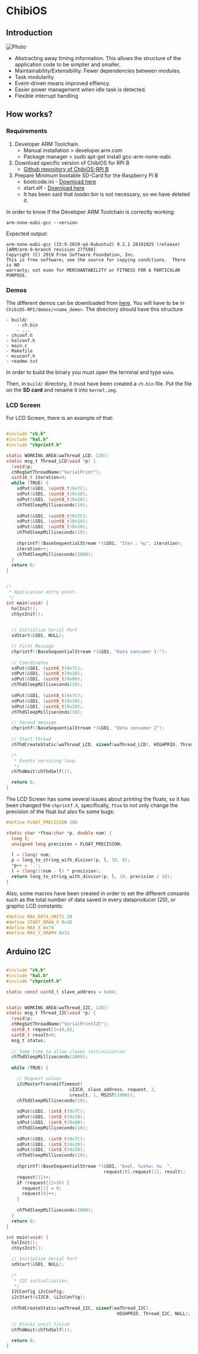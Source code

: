 # ChibiOS
## Introduction
![Photo](img/chibios.png)

- Abstracting away timing information. This allows the structure of the  application code to be simplier and smaller.
- Maintainability/Extensibility. Fewer dependencies between modules.
- Task modularity.
- Event-driven means improved effiency.
- Easier power management when idle task is detected.
- Flexible interrupt handling

## How works?

### Requirements

1. Developer ARM Toolchain. 
    + Manual installation > developer.arm.com
    + Package manager > sudo apt-get install gcc-arm-none-eabi.
2. Download specific version of ChibiOS for RPi B
    - [Github repository of ChibiOS-RPi B](github.com/steve-bate/Chibios-Rpi)
3. Prepare Minimum bootable SD-Card for the Raspberry Pi B
    - bootcode.ini - [Download here](data/bootcode.bin)
    - start.elf - [Download here](data/start.elf)
    - It has been said that _loader.bin_ is not necessary, so we have deleted it.

In order to know if the Developer ARM Toolchain is correctly working:

```
arm-none-eabi-gcc --version
```

Expected output:

```
arm-none-eabi-gcc (15:9-2019-q4-0ubuntu2) 9.2.1 20191025 (release) [ARM/arm-9-branch revision 277599]
Copyright (C) 2019 Free Software Foundation, Inc.
This is free software; see the source for copying conditions.  There is NO
warranty; not even for MERCHANTABILITY or FITNESS FOR A PARTICULAR PURPOSE.
```

### Demos

The different demos can be downloaded from [here](https://cv.udl.cat/access/content/group/103056-2122/Programs_Firmwares/ChibiOS/demos_ChibiOS.zip). You will have to be in `ChibiOS-RPI/demos/<name_demo>`. The directory should have this structure
```
- build/
    - ch.bin
    - ...
- chconf.h
- halconf.h
- main.c
- Makefile
- mcuconf.h
- readme.txt
```
In order to build the binary you must open the terminal and type `make`.

Then, in `build/` directory, it must have been created a `ch.bin` file. Put the file on the **SD card**  and rename it into `kernel.img`.

### LCD Screen

For LCD Screen, there is an example of that:

```c

#include "ch.h"
#include "hal.h"
#include "chprintf.h"

static WORKING_AREA(waThread_LCD, 128);
static msg_t Thread_LCD(void *p) {
  (void)p;
  chRegSetThreadName("SerialPrint");
  uint16_t iteration=0;
  while (TRUE) {
    sdPut(&SD1, (uint8_t)0x7C);
    sdPut(&SD1, (uint8_t)0x18);
    sdPut(&SD1, (uint8_t)0x20);
    chThdSleepMilliseconds(10);
    
    sdPut(&SD1, (uint8_t)0x7C);
    sdPut(&SD1, (uint8_t)0x19);
    sdPut(&SD1, (uint8_t)0x10);
    chThdSleepMilliseconds(10);  
    
    chprintf((BaseSequentialStream *)&SD1, "Iter.: %u", iteration);
    iteration++;
    chThdSleepMilliseconds(2000);
  }
  return 0;
}


/*
 * Application entry point.
 */
int main(void) {
  halInit();
  chSysInit();

  
  // Initialize Serial Port
  sdStart(&SD1, NULL); 

  // First Message
  chprintf((BaseSequentialStream *)&SD1, "Data consumer 1:"); 
   
  // Coordinates
  sdPut(&SD1, (uint8_t)0x7C);
  sdPut(&SD1, (uint8_t)0x18);
  sdPut(&SD1, (uint8_t)0x00);
  chThdSleepMilliseconds(10);
   
  sdPut(&SD1, (uint8_t)0x7C);
  sdPut(&SD1, (uint8_t)0x19);
  sdPut(&SD1, (uint8_t)0x20);
  chThdSleepMilliseconds(10); 

  // Second message
  chprintf((BaseSequentialStream *)&SD1, "Data consumer 2");
  
  // Start thread
  chThdCreateStatic(waThread_LCD, sizeof(waThread_LCD), HIGHPRIO, Thread_LCD, NULL);

  /*
   * Events servicing loop.
   */
  chThdWait(chThdSelf());

  return 0;
}
```

The LCD Screen has some several issues about printing the floats, so it has been changed the `chprintf.h`, specifically, `ftoa` to not only change the precision of the float but also fix some bugs:

```c
#define FLOAT_PRECISION 100

static char *ftoa(char *p, double num) {
  long l;
  unsigned long precision = FLOAT_PRECISION;

  l = (long) num;
  p = long_to_string_with_divisor(p, l, 10, 0);
  *p++ = '.';
  l = (long)((num - l) * precision);
  return long_to_string_with_divisor(p, l, 10, precision / 10);
}
```

Also, some macros have been created in order to set the different consants such as the total number of data saved in every dataproducer (20), or graphic LCD constants:
```cpp
#define MAX_DATA_UNITS 20
#define START_DRAW_X 0x1D
#define MAX_X 0x79
#define MAX_Y_GRAPH 0x31
```

## Arduino I2C

```c

#include "ch.h"
#include "hal.h"
#include "chprintf.h"

static const uint8_t slave_address = 0x04;


static WORKING_AREA(waThread_I2C, 128);
static msg_t Thread_I2C(void *p) {
  (void)p;
  chRegSetThreadName("SerialPrintI2C");
  uint8_t request[]={0,0};
  uint8_t result=0;
  msg_t status;
  
  // Some time to allow slaves initialization
  chThdSleepMilliseconds(2000);
  
  while (TRUE) {

    // Request values
    i2cMasterTransmitTimeout(
                        &I2C0, slave_address, request, 2, 
                        &result, 1, MS2ST(1000));
    chThdSleepMilliseconds(10);
     
    sdPut(&SD1, (int8_t)0x7C);
    sdPut(&SD1, (int8_t)0x18);
    sdPut(&SD1, (int8_t)0x00);
    chThdSleepMilliseconds(10);
    
    sdPut(&SD1, (int8_t)0x7C);
    sdPut(&SD1, (int8_t)0x19);
    sdPut(&SD1, (int8_t)0x20);
    chThdSleepMilliseconds(10);
      
    chprintf((BaseSequentialStream *)&SD1, "Aval. %ux%u: %u  ", 
                                     request[0],request[1], result);
    request[1]++;
    if (request[1]>10) {
      request[1] = 0;
      request[0]++;
    }
      
    chThdSleepMilliseconds(2000);
  }
  return 0;
}

int main(void) {
  halInit();
  chSysInit();

  // Initialize Serial Port
  sdStart(&SD1, NULL); 
  
  /*
   * I2C initialization.
   */
  I2CConfig i2cConfig;
  i2cStart(&I2C0, &i2cConfig);
   
  chThdCreateStatic(waThread_I2C, sizeof(waThread_I2C), 
                                          HIGHPRIO, Thread_I2C, NULL);

  // Blocks until finish
  chThdWait(chThdSelf());

  return 0;
}
```
